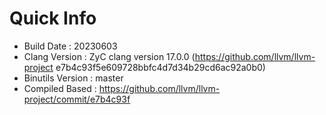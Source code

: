 # Quick Info
* Build Date : 20230603
* Clang Version : ZyC clang version 17.0.0 (https://github.com/llvm/llvm-project e7b4c93f5e609728bbfc4d7d34b29cd6ac92a0b0)
* Binutils Version : master
* Compiled Based : https://github.com/llvm/llvm-project/commit/e7b4c93f

